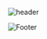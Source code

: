 ![header](https://capsule-render.vercel.app/api?type=rect&color=0885ba&height=200&section=header&text=InQ-InQ-InQ-InQ-InQ&fontSize=50&fontColor=FFD700)

![Footer](https://capsule-render.vercel.app/api?type=rect&color=0885ba&height=200&section=footer)
